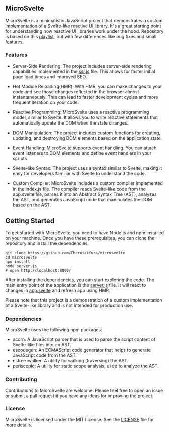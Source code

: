 ## MicroSvelte
MicroSvelte is a minimalistic JavaScript project that demonstrates a custom implementation of a Svelte-like reactive UI library. It's a great starting point for understanding how reactive UI libraries work under the hood.
Repository is based on this [playlist](https://youtube.com/playlist?list=PLoKaNN3BjQX1OQmFzK9SJnFXEurm1-UxQ&si=R0TeDCUHtwxv3_bf), but with few differences like bug fixes and small features.

### Features
- Server-Side Rendering: The project includes server-side rendering capabilities implemented in the [ssr.js](ssr.js) file. This allows for faster initial page load times and improved SEO.

- Hot Module Reloading(HMR): With HMR, you can make changes to your code and see those changes reflected in the browser almost instantaneously. This can lead to faster development cycles and more frequent iteration on your code.
 
- Reactive Programming: MicroSvelte uses a reactive programming model, similar to Svelte. It allows you to write reactive statements that automatically update the DOM when the state changes.

- DOM Manipulation: The project includes custom functions for creating, updating, and destroying DOM elements based on the application state.

- Event Handling: MicroSvelte supports event handling. You can attach event listeners to DOM elements and define event handlers in your scripts.

- Svelte-like Syntax: The project uses a syntax similar to Svelte, making it easy for developers familiar with Svelte to understand the code.

- Custom Compiler: MicroSvelte includes a custom compiler implemented in the index.js file. The compiler reads Svelte-like code from the app.svelte file, parses it into an Abstract Syntax Tree (AST), analyzes the AST, and generates JavaScript code that manipulates the DOM based on the AST.

## Getting Started
To get started with MicroSvelte, you need to have Node.js and npm installed on your machine. Once you have these prerequisites, you can clone the repository and install the dependencies:

```shell
git clone https://github.com/CherniakYura/microsvelte
cd microsvelte
npm install
node server.js
# open http://localhost:8000/
```

After installing the dependencies, you can start exploring the code. The main entry point of the application is the [server.js](server.js) file. It will react to changes in [app.svelte](app.svelte) and refresh app using HMR. 

Please note that this project is a demonstration of a custom implementation of a Svelte-like library and is not intended for production use.

### Dependencies
MicroSvelte uses the following npm packages:

- acorn: A JavaScript parser that is used to parse the script content of Svelte-like files into an AST.
- escodegen: An ECMAScript code generator that helps to generate JavaScript code from the AST.
- estree-walker: A utility for walking (traversing) the AST.
- periscopic: A utility for static scope analysis, used to analyze the AST.
### Contributing
Contributions to MicroSvelte are welcome. Please feel free to open an issue or submit a pull request if you have any ideas for improving the project.

### License
MicroSvelte is licensed under the MIT License. See the [LICENSE](LICENSE) file for more details.
